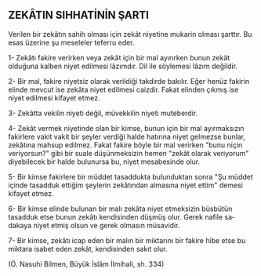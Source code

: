 ## ZEKÂTIN SIHHATİNİN ŞARTI

Verilen bir zekâtın sahih olması için zekât ni­yetine mukarin olması şarttır. Bu esas üzerine şu meseleler teferru eder.

1- Zekâtı fakire verirken veya zekât için bir mal ayırırken bunun zekât olduğuna kalben niyet edilmesi lâzımdır. Dil ile söylemesi lâzım değildir.

2- Bir mal, fakire niyetsiz olarak verildiği tak­dirde bakılır. Eğer henüz fakirin elinde mevcut ise zekâta niyet edilmesi caizdir. Fakat elinden çıkmış ise niyet edilmesi kifayet etmez.

3- Zekâtta vekilin niyeti değil, müvekkilin ni­yeti muteberdir.

4- Zekât vermek niyetinde olan bir kimse, bu­nun için bir mal ayırmaksızın fakirlere vakit vakit bir şeyler verdiği halde hatırına niyet gelmezse bunlar, zekâtına mahsup edilmez. Fakat fakire böyle bir mal verirken "bunu niçin veriyorsun?" gibi bir suale düşünmeksizin hemen "zekât olarak veriyorum" diyebilecek bir halde bulunursa bu, niyet mesabesinde olur.

5- Bir kimse fakirlere bir müddet tasaddukta bulunduktan sonra "Şu müddet içinde tasadduk ettiğim şeylerin zekâtından almasına niyet ettim" demesi kifayet etmez.

6- Bir kimse elinde bulunan bir malı zekâta ni­yet etmeksizin büsbütün tasadduk etse bunun zekâtı kendisinden düşmüş olur. Gerek nafile sa­dakaya niyet etmiş olsun ve gerek olmasın müsa­vidir.

7- Bir kimse, zekâtı icap eden bir malın bir miktarını bir fakire hibe etse bu miktara isabet eden zekât, kendisinden sakıt olur.

(Ö. Nasuhi Bilmen, Büyük İslâm İlmihali, sh. 334)
